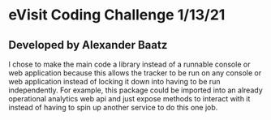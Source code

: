 # eVisit Coding Challenge 1/13/21  
## Developed by Alexander Baatz  
I chose to make the main code a library instead of a runnable console or web application because this allows the tracker to be run on any console or web application instead of locking it down into having to be run independently. For example, this package could be imported into an already operational analytics web api and just expose methods to interact with it instead of having to spin up another service to do this one job.
